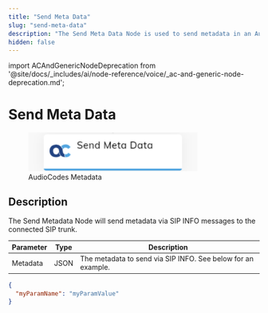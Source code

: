 ```yaml
---
title: "Send Meta Data"
slug: "send-meta-data"
description: "The Send Meta Data Node is used to send metadata in an AudioCodes voice conversation."
hidden: false
---
```


import ACAndGenericNodeDeprecation from '@site/docs/_includes/ai/node-reference/voice/_ac-and-generic-node-deprecation.md';

# Send Meta Data

<figure>
  <img class="image-center" src="../../../../../../static/img/_assets/ai/resource/node-reference/audiocodes/send-metadata.png" width="80%" />
  <figcaption>AudioCodes Metadata</figcaption>
</figure>

## Description

<ACAndGenericNodeDeprecation />

The Send Metadata Node will send metadata via SIP INFO messages to the connected SIP trunk.

| Parameter | Type | Description                                                   |
|-----------|------|---------------------------------------------------------------|
| Metadata | JSON | The metadata to send via SIP INFO. See below for an example. |

```json
{
  "myParamName": "myParamValue"
}
``` 
